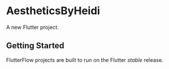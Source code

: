 # AestheticsByHeidi

A new Flutter project.

## Getting Started

FlutterFlow projects are built to run on the Flutter _stable_ release.
